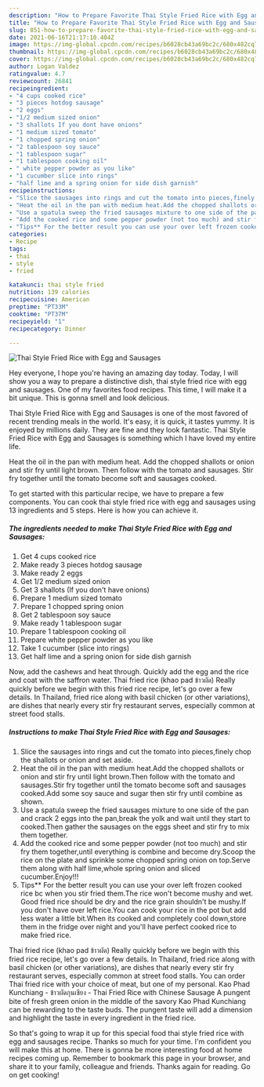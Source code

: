 ```yaml
---
description: "How to Prepare Favorite Thai Style Fried Rice with Egg and Sausages"
title: "How to Prepare Favorite Thai Style Fried Rice with Egg and Sausages"
slug: 851-how-to-prepare-favorite-thai-style-fried-rice-with-egg-and-sausages
date: 2021-06-16T21:17:10.404Z
image: https://img-global.cpcdn.com/recipes/b6028cb43a69bc2c/680x482cq70/thai-style-fried-rice-with-egg-and-sausages-recipe-main-photo.jpg
thumbnail: https://img-global.cpcdn.com/recipes/b6028cb43a69bc2c/680x482cq70/thai-style-fried-rice-with-egg-and-sausages-recipe-main-photo.jpg
cover: https://img-global.cpcdn.com/recipes/b6028cb43a69bc2c/680x482cq70/thai-style-fried-rice-with-egg-and-sausages-recipe-main-photo.jpg
author: Logan Valdez
ratingvalue: 4.7
reviewcount: 26841
recipeingredient:
- "4 cups cooked rice"
- "3 pieces hotdog sausage"
- "2 eggs"
- "1/2 medium sized onion"
- "3 shallots If you dont have onions"
- "1 medium sized tomato"
- "1 chopped spring onion"
- "2 tablespoon soy sauce"
- "1 tablespoon sugar"
- "1 tablespoon cooking oil"
- " white pepper powder as you like"
- "1 cucumber slice into rings"
- "half lime and a spring onion for side dish garnish"
recipeinstructions:
- "Slice the sausages into rings and cut the tomato into pieces,finely chop the shallots or onion and set aside."
- "Heat the oil in the pan with medium heat.Add the chopped shallots or onion and stir fry until light brown.Then follow with the tomato and sausages.Stir fry together until the tomato become soft and sausages cooked.Add some soy sauce and sugar then stir fry until combine as shown."
- "Use a spatula sweep the fried sausages mixture to one side of the pan and crack 2 eggs into the pan,break the yolk and wait until they start to cooked.Then gather the sausages on the eggs sheet and stir fry to mix them together."
- "Add the cooked rice and some pepper powder (not too much) and stir fry them together,until everything is combine and become dry.Scoop the rice on the plate and sprinkle some chopped spring onion on top.Serve them along with half lime,whole spring onion and sliced cucumber.Enjoy!!!"
- "Tips** For the better result you can use your over left frozen cooked rice bc when you stir fried them.The rice won&#39;t become mushy and wet. Good fried rice should be dry and the rice grain shouldn&#39;t be mushy.If you don&#39;t have over left rice.You can cook your rice in the pot but add less water a little bit.When its cooked and completely cool down,store them in the fridge over night and you&#39;ll have perfect cooked rice to make fried rice."
categories:
- Recipe
tags:
- thai
- style
- fried

katakunci: thai style fried 
nutrition: 139 calories
recipecuisine: American
preptime: "PT33M"
cooktime: "PT37M"
recipeyield: "1"
recipecategory: Dinner

---
```



![Thai Style Fried Rice with Egg and Sausages](https://img-global.cpcdn.com/recipes/b6028cb43a69bc2c/680x482cq70/thai-style-fried-rice-with-egg-and-sausages-recipe-main-photo.jpg)

Hey everyone, I hope you're having an amazing day today. Today, I will show you a way to prepare a distinctive dish, thai style fried rice with egg and sausages. One of my favorites food recipes. This time, I will make it a bit unique. This is gonna smell and look delicious.

Thai Style Fried Rice with Egg and Sausages is one of the most favored of recent trending meals in the world. It's easy, it is quick, it tastes yummy. It is enjoyed by millions daily. They are fine and they look fantastic. Thai Style Fried Rice with Egg and Sausages is something which I have loved my entire life.

Heat the oil in the pan with medium heat. Add the chopped shallots or onion and stir fry until light brown. Then follow with the tomato and sausages. Stir fry together until the tomato become soft and sausages cooked.


To get started with this particular recipe, we have to prepare a few components. You can cook thai style fried rice with egg and sausages using 13 ingredients and 5 steps. Here is how you can achieve it.

<!--inarticleads1-->

##### The ingredients needed to make Thai Style Fried Rice with Egg and Sausages:

1. Get 4 cups cooked rice
1. Make ready 3 pieces hotdog sausage
1. Make ready 2 eggs
1. Get 1/2 medium sized onion
1. Get 3 shallots (If you don&#39;t have onions)
1. Prepare 1 medium sized tomato
1. Prepare 1 chopped spring onion
1. Get 2 tablespoon soy sauce
1. Make ready 1 tablespoon sugar
1. Prepare 1 tablespoon cooking oil
1. Prepare  white pepper powder as you like
1. Take 1 cucumber (slice into rings)
1. Get half lime and a spring onion for side dish garnish


Now, add the cashews and heat through. Quickly add the egg and the rice and coat with the saffron water. Thai fried rice (khao pad ข้าวผัด) Really quickly before we begin with this fried rice recipe, let&#39;s go over a few details. In Thailand, fried rice along with basil chicken (or other variations), are dishes that nearly every stir fry restaurant serves, especially common at street food stalls. 

<!--inarticleads2-->

##### Instructions to make Thai Style Fried Rice with Egg and Sausages:

1. Slice the sausages into rings and cut the tomato into pieces,finely chop the shallots or onion and set aside.
1. Heat the oil in the pan with medium heat.Add the chopped shallots or onion and stir fry until light brown.Then follow with the tomato and sausages.Stir fry together until the tomato become soft and sausages cooked.Add some soy sauce and sugar then stir fry until combine as shown.
1. Use a spatula sweep the fried sausages mixture to one side of the pan and crack 2 eggs into the pan,break the yolk and wait until they start to cooked.Then gather the sausages on the eggs sheet and stir fry to mix them together.
1. Add the cooked rice and some pepper powder (not too much) and stir fry them together,until everything is combine and become dry.Scoop the rice on the plate and sprinkle some chopped spring onion on top.Serve them along with half lime,whole spring onion and sliced cucumber.Enjoy!!!
1. Tips** For the better result you can use your over left frozen cooked rice bc when you stir fried them.The rice won&#39;t become mushy and wet. Good fried rice should be dry and the rice grain shouldn&#39;t be mushy.If you don&#39;t have over left rice.You can cook your rice in the pot but add less water a little bit.When its cooked and completely cool down,store them in the fridge over night and you&#39;ll have perfect cooked rice to make fried rice.


Thai fried rice (khao pad ข้าวผัด) Really quickly before we begin with this fried rice recipe, let&#39;s go over a few details. In Thailand, fried rice along with basil chicken (or other variations), are dishes that nearly every stir fry restaurant serves, especially common at street food stalls. You can order Thai fried rice with your choice of meat, but one of my personal. Kao Phad Kunchiang - ข้าวผัดกุนเชียง - Thai Fried Rice with Chinese Sausage A pungent bite of fresh green onion in the middle of the savory Kao Phad Kunchiang can be rewarding to the taste buds. The pungent taste will add a dimension and highlight the taste in every ingredient in the fried rice. 

So that's going to wrap it up for this special food thai style fried rice with egg and sausages recipe. Thanks so much for your time. I'm confident you will make this at home. There is gonna be more interesting food at home recipes coming up. Remember to bookmark this page in your browser, and share it to your family, colleague and friends. Thanks again for reading. Go on get cooking!

